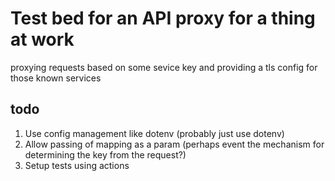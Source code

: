# Test bed for an API proxy for a thing at work

proxying requests based on some sevice key and providing a tls config for those known services

## todo

1. Use config management like dotenv (probably just use dotenv)
1. Allow passing of mapping as a param (perhaps event the mechanism for determining the key from the request?)
1. Setup tests using actions
